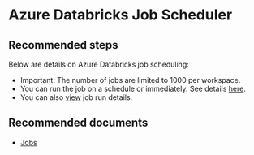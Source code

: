 <properties
	pageTitle="Azure Databricks Job Scheduler"
	description="Azure Databricks Job Scheduler"
	service="microsoft.databricks"
	resource="workspaces"
	authors="mspreshah"
	ms.author="preshah"
	displayOrder="11"
	selfHelpType="resource"
	supportTopicIds="32612193"
	resourceTags=""
	productPesIds="16432"
	cloudEnvironments="public"
	articleId="553806af-1a08-42a7-a45f-08016e434f67"
/>

# Azure Databricks Job Scheduler  

## **Recommended steps**  

Below are details on Azure Databricks job scheduling:  

* Important: The number of jobs are limited to 1000 per workspace.  
* You can run the job on a schedule or immediately. See details [here](https://docs.azuredatabricks.net/user-guide/jobs.html#run-a-job).  
* You can also [view](https://docs.azuredatabricks.net/user-guide/jobs.html#view-job-run-details) job run details.  

 
## **Recommended documents**
* [Jobs](https://docs.azuredatabricks.net/user-guide/jobs.html#jobs)  


